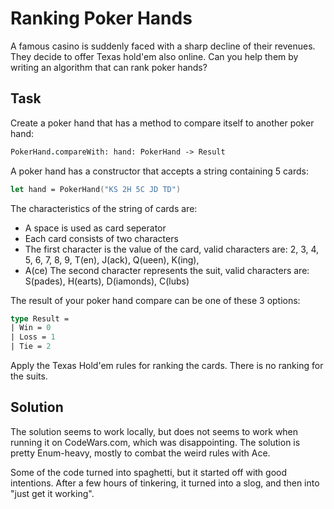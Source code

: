 # Ranking Poker Hands

A famous casino is suddenly faced with a sharp decline of their revenues. They
decide to offer Texas hold'em also online. Can you help them by writing an
algorithm that can rank poker hands?


## Task

Create a poker hand that has a method to compare itself to another poker hand:

```fs
PokerHand.compareWith: hand: PokerHand -> Result
```

A poker hand has a constructor that accepts a string containing 5 cards:

```fs
let hand = PokerHand("KS 2H 5C JD TD")
```

The characteristics of the string of cards are:
- A space is used as card seperator
- Each card consists of two characters
- The first character is the value of the card, valid characters are: 2, 3, 4,
  5, 6, 7, 8, 9, T(en), J(ack), Q(ueen), K(ing), 
- A(ce) The second character represents the suit, valid characters are:
  S(pades), H(earts), D(iamonds), C(lubs)

The result of your poker hand compare can be one of these 3 options:

```fs
type Result =
| Win = 0 
| Loss = 1
| Tie = 2
```

Apply the Texas Hold'em rules for ranking the cards. There is no ranking for the
suits.


## Solution

The solution seems to work locally, but does not seems to work when running it
on CodeWars.com, which was disappointing. The solution is pretty Enum-heavy,
mostly to combat the weird rules with Ace.

Some of the code turned into spaghetti, but it started off with good intentions.
After a few hours of tinkering, it turned into a slog, and then into "just get
it working".
